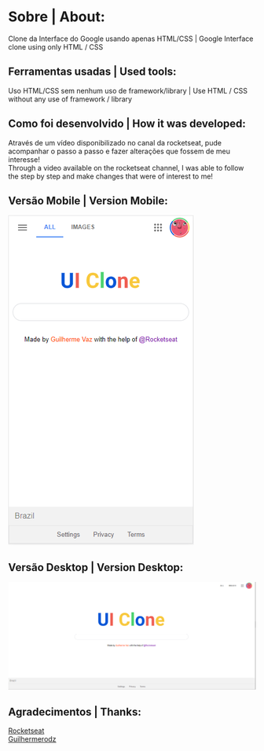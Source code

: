 # Sobre | About:
Clone da Interface do Google usando apenas HTML/CSS | Google Interface clone using only HTML / CSS

## Ferramentas usadas | Used tools:

Uso HTML/CSS sem nenhum uso de framework/library | Use HTML / CSS without any use of framework / library

## Como foi desenvolvido | How it was developed:

Através de um vídeo disponibilizado no canal da rocketseat, pude acompanhar o passo a passo e fazer alterações que fossem de meu interesse!<br>
Through a video available on the rocketseat channel, I was able to follow the step by step and make changes that were of interest to me!

## Versão Mobile | Version Mobile:
<img src="./public/images/uiclonemobile.PNG">

## Versão Desktop | Version Desktop:
<img src="./public/images/uiclonedesktop.PNG">

## Agradecimentos | Thanks:
[Rocketseat](https://www.youtube.com/watch?v=KgjzE1Sxtq0)<br>
[Guilhermerodz](https://github.com/guilhermerodz)
